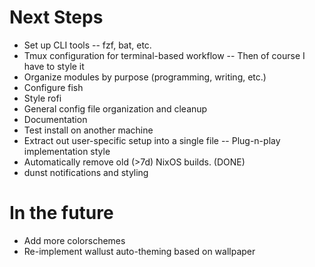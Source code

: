 # Next Steps
- Set up CLI tools
-- fzf, bat, etc.
- Tmux configuration for terminal-based workflow
-- Then of course I have to style it
- Organize modules by purpose (programming, writing, etc.)
- Configure fish
- Style rofi
- General config file organization and cleanup
- Documentation
- Test install on another machine
- Extract out user-specific setup into a single file
-- Plug-n-play implementation style
- Automatically remove old (>7d) NixOS builds. (DONE)
- dunst notifications and styling

# In the future
- Add more colorschemes
- Re-implement wallust auto-theming based on wallpaper
